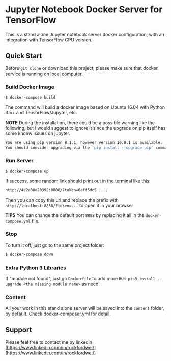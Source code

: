 # Jupyter Notebook Docker Server for TensorFlow

This is a stand alone Jupyter notebook server docker configuration, with an integration with TensorFlow CPU version.

## Quick Start

Before `git clone` or download this project, please make sure that docker service is running on local computer.

### Build Docker Image

``` bash
$ docker-compose build
```

The command will build a docker image based on Ubuntu 16.04 with Python 3.5+ and TensorFlow/Jupyter, etc.

**NOTE** During the installation, there could be a possible warning like the following, but I would suggest to ignore it since the upgrade on pip itself has some knonw issues on jupyter.

``` bash
You are using pip version 8.1.1, however version 10.0.1 is available.
You should consider upgrading via the 'pip install --upgrade pip' command.
```


### Run Server

``` bash
$ docker-compose up
```

If success, some random link should print out in the terminal like this:

``` bash
http://4e2a38a20392:8888/?token=6aff5dc5 ....
```

Then you can copy this url and replace the prefix with `http://localhost:8888/?token=...` to open it in your browser

**TIPS** You can change the default port `8888` by replacing it all in the `docker-compose.yml` file.


### Stop

To turn it off, just go to the same project folder:

``` bash
$ docker-compose down
```

### Extra Python 3 Libraries

If "module not found", just go `Dockerfile` to add more `RUN pip3 install --upgrade <the missing module name>` as need.

### Content

All your work in this stand alone server will be saved into the `content` folder, by default. Check docker-composer.yml for detail.

## Support

Please feel free to contact me by linkedin [https://www.linkedin.com/in/rockfordwei/](https://www.linkedin.com/in/rockfordwei/)